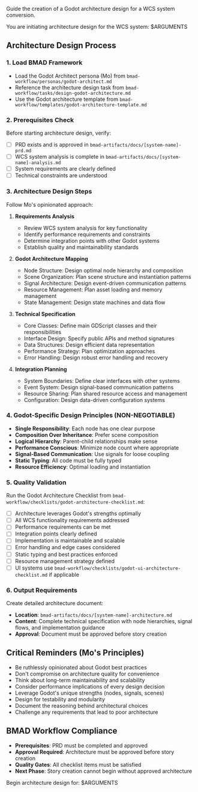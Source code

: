 Guide the creation of a Godot architecture design for a WCS system conversion.

You are initiating architecture design for the WCS system: $ARGUMENTS

## Architecture Design Process

### 1. Load BMAD Framework
- Load the Godot Architect persona (Mo) from `bmad-workflow/personas/godot-architect.md`
- Reference the architecture design task from `bmad-workflow/tasks/design-godot-architecture.md`
- Use the Godot architecture template from `bmad-workflow/templates/godot-architecture-template.md`

### 2. Prerequisites Check
Before starting architecture design, verify:
- [ ] PRD exists and is approved in `bmad-artifacts/docs/[system-name]-prd.md`
- [ ] WCS system analysis is complete in `bmad-artifacts/docs/[system-name]-analysis.md`
- [ ] System requirements are clearly defined
- [ ] Technical constraints are understood

### 3. Architecture Design Steps
Follow Mo's opinionated approach:

1. **Requirements Analysis**
   - Review WCS system analysis for key functionality
   - Identify performance requirements and constraints
   - Determine integration points with other Godot systems
   - Establish quality and maintainability standards

2. **Godot Architecture Mapping**
   - Node Structure: Design optimal node hierarchy and composition
   - Scene Organization: Plan scene structure and instantiation patterns
   - Signal Architecture: Design event-driven communication patterns
   - Resource Management: Plan asset loading and memory management
   - State Management: Design state machines and data flow

3. **Technical Specification**
   - Core Classes: Define main GDScript classes and their responsibilities
   - Interface Design: Specify public APIs and method signatures
   - Data Structures: Design efficient data representation
   - Performance Strategy: Plan optimization approaches
   - Error Handling: Design robust error handling and recovery

4. **Integration Planning**
   - System Boundaries: Define clear interfaces with other systems
   - Event System: Design signal-based communication patterns
   - Resource Sharing: Plan shared resource access and management
   - Configuration: Design data-driven configuration systems

### 4. Godot-Specific Design Principles (NON-NEGOTIABLE)
- **Single Responsibility**: Each node has one clear purpose
- **Composition Over Inheritance**: Prefer scene composition
- **Logical Hierarchy**: Parent-child relationships make sense
- **Performance Conscious**: Minimize node count where appropriate
- **Signal-Based Communication**: Use signals for loose coupling
- **Static Typing**: All code must be fully typed
- **Resource Efficiency**: Optimal loading and instantiation

### 5. Quality Validation
Run the Godot Architecture Checklist from `bmad-workflow/checklists/godot-architecture-checklist.md`:
- [ ] Architecture leverages Godot's strengths optimally
- [ ] All WCS functionality requirements addressed
- [ ] Performance requirements can be met
- [ ] Integration points clearly defined
- [ ] Implementation is maintainable and scalable
- [ ] Error handling and edge cases considered
- [ ] Static typing and best practices enforced
- [ ] Resource management strategy defined
- [ ] UI systems use `bmad-workflow/checklists/godot-ui-architecture-checklist.md` if applicable

### 6. Output Requirements
Create detailed architecture document:
- **Location**: `bmad-artifacts/docs/[system-name]-architecture.md`
- **Content**: Complete technical specification with node hierarchies, signal flows, and implementation guidance
- **Approval**: Document must be approved before story creation

## Critical Reminders (Mo's Principles)
- Be ruthlessly opinionated about Godot best practices
- Don't compromise on architecture quality for convenience
- Think about long-term maintainability and scalability
- Consider performance implications of every design decision
- Leverage Godot's unique strengths (nodes, signals, scenes)
- Design for testability and modularity
- Document the reasoning behind architectural choices
- Challenge any requirements that lead to poor architecture

## BMAD Workflow Compliance
- **Prerequisites**: PRD must be completed and approved
- **Approval Required**: Architecture must be approved before story creation
- **Quality Gates**: All checklist items must be satisfied
- **Next Phase**: Story creation cannot begin without approved architecture

Begin architecture design for: $ARGUMENTS
